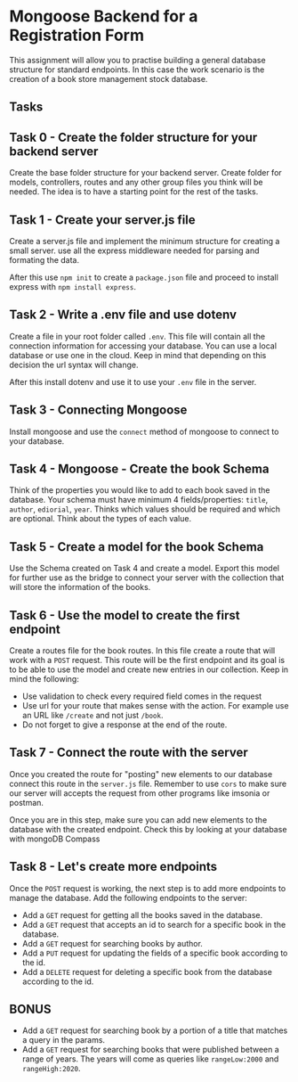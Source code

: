 # Mongoose Backend for a Registration Form

This assignment will allow you to practise building a general database structure for standard endpoints. In this case the work scenario is the creation of a book store management stock database.

## Tasks

## Task 0 - Create the folder structure for your backend server

Create the base folder structure for your backend server. Create folder for models, controllers, routes and any other group files you think will be needed. The idea is to have a starting point for the rest of the tasks. 

## Task 1 - Create your server.js file

Create a server.js file and implement the minimum structure for creating a small server. use all the express middleware needed for parsing and formating the data.

After this use `npm init` to create a `package.json` file and proceed to install express with `npm install express`.

## Task 2 - Write a .env file and use dotenv

Create a file in your root folder called `.env`. This file will contain all the connection information for accessing your database. You can use a local database or use one in the cloud. Keep in mind that depending on this decision the url syntax will change.

After this install dotenv and use it to use your `.env` file in the server.

## Task 3 - Connecting Mongoose

Install mongoose and use the `connect` method of mongoose to connect to your database.

## Task 4 - Mongoose - Create the book Schema

Think of the properties you would like to add to each book saved in the database. Your schema must have minimum 4 fields/properties: `title`, `author`, `ediorial`, `year`. Thinks which values should be required and which are optional. Think about the types of each value. 

## Task 5 - Create a model for the book Schema

Use the Schema created on Task 4 and create a model. Export this model for further use as the bridge to connect your server with the collection that will store the information of the books.

## Task 6 - Use the model to create the first endpoint

Create a routes file for the book routes. In this file create a route that will work with a `POST` request. This route will be the first endpoint and its goal is to be able to use the model and create new entries in our collection. Keep in mind the following:

- Use validation to check every required field comes in the request
- Use url for your route that makes sense with the action. For example use an URL like `/create` and not just `/book`.
- Do not forget to give a response at the end of the route.

## Task 7 - Connect the route with the server

Once you created the route for "posting" new elements to our database connect this route in the `server.js` file. Remember to use `cors` to make sure our server will accepts the request from other programs like imsonia or postman.

Once you are in this step, make sure you can add new elements to the database with the created endpoint. Check this by looking at your database with mongoDB Compass

## Task 8 - Let's create more endpoints

Once the `POST` request is working, the next step is to add more endpoints to manage the database. Add the following endpoints to the server:

- Add a `GET` request for getting all the books saved in the database.
- Add a `GET` request that accepts an id to search for a specific book in the database.
- Add a `GET` request for searching books by author.
- Add a `PUT` request for updating the fields of a specific book according to the id.
- Add a `DELETE` request for deleting a specific book from the database according to the id.

## BONUS

- Add a `GET` request for searching book by a portion of a title that matches a query in the params.
- Add a `GET` request for searching books that were published between a range of years. The years will come as queries like `rangeLow:2000` and `rangeHigh:2020`.



